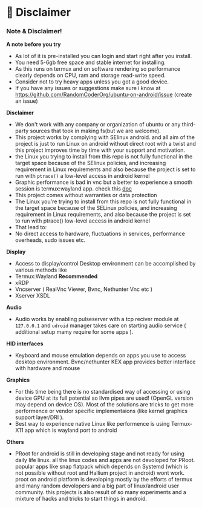# 👀 Disclaimer



### Note & Disclaimer!

**A note before you try**

* As lot of it is pre-installed you can login and start right after you install.
* You need 5-6gb free space and stable internet for installing.
* As this runs on termux and on software rendering so performance clearly depends on CPU, ram and storage read-write speed.
* Consider not to try heavy apps unless you got a good device.
* If you have any issues or suggestions make sure i know at https://github.com/RandomCoderOrg/ubuntu-on-android/issue (create an issue)

**Disclaimer**

* We don't work with any company or organization of ubuntu or any third-party sources that took in making fs(but we are welcome).
* This project works by complying with SElinux android. and all aim of the project is just to run Linux on android without direct root with a twist and this project improves time by time with your support and motivation.
* the Linux you trying to install from this repo is not fully functional in the target space because of the SElinux policies, and increasing requirement in Linux requirements and also because the project is set to run with `ptrace()` a low-level access in android kernel
* Graphic performance is bad in vnc but a better to experience a smooth session is termux:wayland app. check this [doc](https://github.com/RandomCoderOrg/ubuntu-on-android/wiki/XWayland-in-proot)&#x20;
* This project comes without warranties or data protection
* The Linux you're trying to install from this repo is not fully functional in the target space because of the SELinux policies, and increasing requirement in Linux requirements, and also because the project is set to run with ptrace() low-level access in android kernel
* That lead to:
* No direct access to hardware, fluctuations in services, performance overheads, sudo issues etc.

**Display**

* Access to display/control Desktop environment can be accomplished by various methods like
* Termux:Wayland **Recommended**
* xRDP
* Vncserver ( RealVnc Viewer, Bvnc, Nethunter Vnc etc )
* Xserver XSDL

**Audio**

* Audio works by enabling pulseserver with a tcp reciver module at `127.0.0.1` and `udroid` manager takes care on starting audio service ( additional setup mamy require for some apps ).

**HID interfaces**

* Keyboard and mouse emulation depends on apps you use to access desktop environment. Bvnc/nethunter KEX app provides better interface with hardware and mouse

**Graphics**

* For this time being there is no standardised way of accessing or using device GPU at its full potential so llvm pipes are used! (OpenGL version may depend on device OS). Most of the solutions are tricks to get more performence or vendor specific implementaions (like kernel graphics support layer/DRI ).
* Best way to experience native Linux like performence is using Termux-X11 app which is wayland port to android

**Others**

* PRoot for android is still in developing stage and not ready for using daily life linux. all the linux codes and apps are not devoloped for PRoot. popular apps like snap flatpack which depends on Systemd (which is not possible without root and Hallium project in android) wont work. proot on android platform is devoloping mostly by the efforts of termux and many random devolopers and a big part of linux/android user community. this projects is also result of so many experiments and a mixture of hacks and tricks to start things in android.
